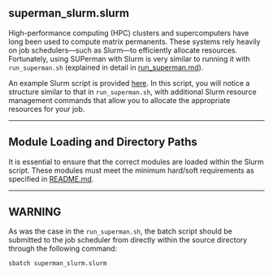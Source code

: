 ## superman_slurm.slurm

High-performance computing (HPC) clusters and supercomputers have long been used to compute matrix permanents. These systems rely heavily on job schedulers—such as Slurm—to efficiently allocate resources. Fortunately, using SUPerman with Slurm is very similar to running it with `run_superman.sh` (explained in detail in [run_superman.md](run_superman.md)).

An example Slurm script is provided [here](../superman_slurm.slurm). In this script, you will notice a structure similar to that in `run_superman.sh`, with additional Slurm resource management commands that allow you to allocate the appropriate resources for your job.

---

## Module Loading and Directory Paths

It is essential to ensure that the correct modules are loaded within the Slurm script. These modules must meet the minimum hard/soft requirements as specified in [README.md](../README.md).

---

## WARNING

As was the case in the `run_superman.sh`, the batch script should be submitted to the job scheduler from directly within the source directory through the following command:
```bash
sbatch superman_slurm.slurm
```